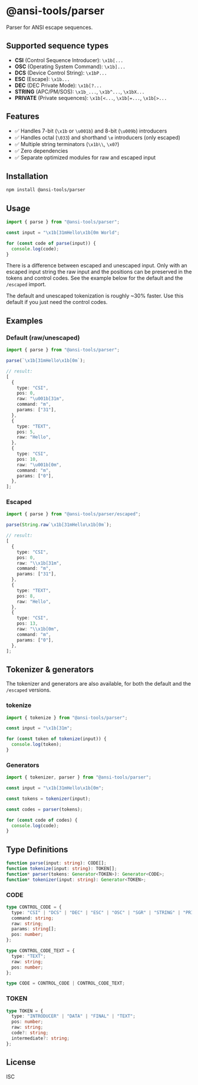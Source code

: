# @ansi-tools/parser

Parser for ANSI escape sequences.

## Supported sequence types

- **CSI** (Control Sequence Introducer): `\x1b[...`
- **OSC** (Operating System Command): `\x1b]...`
- **DCS** (Device Control String): `\x1bP...`
- **ESC** (Escape): `\x1b...`
- **DEC** (DEC Private Mode): `\x1b[?...`
- **STRING** (APC/PM/SOS): `\x1b_...`, `\x1b^...`, `\x1bX...`
- **PRIVATE** (Private sequences): `\x1b[<...`, `\x1b[=...`, `\x1b[>...`

## Features

- ✅ Handles 7-bit (`\x1b` or `\u001b`) and 8-bit (`\u009b`) introducers
- ✅ Handles octal (`\033`) and shorthand `\e` introducers (only escaped)
- ✅ Multiple string terminators (`\x1b\\`, `\x07`)
- ✅ Zero dependencies
- ✅ Separate optimized modules for raw and escaped input

## Installation

```bash
npm install @ansi-tools/parser
```

## Usage

```ts
import { parse } from "@ansi-tools/parser";

const input = "\x1b[31mHello\x1b[0m World";

for (const code of parse(input)) {
  console.log(code);
}
```

There is a difference between escaped and unescaped input. Only with an escaped
input string the raw input and the positions can be preserved in the tokens and
control codes. See the example below for the default and the `/escaped` import.

The default and unescaped tokenization is roughly ~30% faster. Use this default
if you just need the control codes.

## Examples

### Default (raw/unescaped)

```ts
import { parse } from "@ansi-tools/parser";

parse(`\x1b[31mHello\x1b[0m`);

// result:
[
  {
    type: "CSI",
    pos: 0,
    raw: "\u001b[31m",
    command: "m",
    params: ["31"],
  },
  {
    type: "TEXT",
    pos: 5,
    raw: "Hello",
  },
  {
    type: "CSI",
    pos: 10,
    raw: "\u001b[0m",
    command: "m",
    params: ["0"],
  },
];
```

### Escaped

```ts
import { parse } from "@ansi-tools/parser/escaped";

parse(String.raw`\x1b[31mHello\x1b[0m`);

// result:
[
  {
    type: "CSI",
    pos: 0,
    raw: "\\x1b[31m",
    command: "m",
    params: ["31"],
  },
  {
    type: "TEXT",
    pos: 8,
    raw: "Hello",
  },
  {
    type: "CSI",
    pos: 13,
    raw: "\\x1b[0m",
    command: "m",
    params: ["0"],
  },
];
```

## Tokenizer & generators

The tokenizer and generators are also available, for both the default and the
`/escaped` versions.

### tokenize

```ts
import { tokenize } from "@ansi-tools/parser";

const input = "\x1b[31m";

for (const token of tokenize(input)) {
  console.log(token);
}
```

### Generators

```ts
import { tokenizer, parser } from "@ansi-tools/parser";

const input = "\x1b[31mHello\x1b[0m";

const tokens = tokenizer(input);

const codes = parser(tokens);

for (const code of codes) {
  console.log(code);
}
```

## Type Definitions

```ts
function parse(input: string): CODE[];
function tokenize(input: string): TOKEN[];
function* parser(tokens: Generator<TOKEN>): Generator<CODE>;
function* tokenizer(input: string): Generator<TOKEN>;
```

### CODE

```ts
type CONTROL_CODE = {
  type: "CSI" | "DCS" | "DEC" | "ESC" | "OSC" | "SGR" | "STRING" | "PRIVATE";
  command: string;
  raw: string;
  params: string[];
  pos: number;
};

type CONTROL_CODE_TEXT = {
  type: "TEXT";
  raw: string;
  pos: number;
};

type CODE = CONTROL_CODE | CONTROL_CODE_TEXT;
```

### TOKEN

```ts
type TOKEN = {
  type: "INTRODUCER" | "DATA" | "FINAL" | "TEXT";
  pos: number;
  raw: string;
  code?: string;
  intermediate?: string;
};
```

## License

ISC
